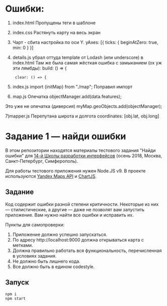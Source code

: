 # Ошибки:

1) index.html Пропущены теги в шаблоне
2) index.css Растянуть карту на весь экран
3) Чарт - сбита настройка по оси Y. yAxes: [{ ticks: { beginAtZero: true, min: 0 } }]
4) details.js убрал оттуда template от Lodash (или underscore) в index.html
	Там же была самая жёсткая ошибка с замыканием (ох уж эти лямбды):
	      build: () => {
		  
		clear: () => {

		  
5) index.js 
import {initMap} from "./map";
Поправил импорт

6) map.js
	Опечатка 
	objectManager.add(data.features);
	
Это уже не опечатка (диверсия)
myMap.geoObjects.add(objectManager);

7)mapper.js
Перепутана широта и долгота
 coordinates: [obj.lat, obj.long]

# Задание 1 — найди ошибки

В этом репозитории находятся материалы тестового задания "Найди ошибки" для [14-й Школы разработки интерфейсов](https://academy.yandex.ru/events/frontend/shri_msk-2018-2) (осень 2018, Москва, Санкт-Петербург, Симферополь).

Для работы тестового приложения нужен Node.JS v9. В проекте используются [Yandex Maps API](https://tech.yandex.ru/maps/doc/jsapi/2.1/quick-start/index-docpage/) и [ChartJS](http://www.chartjs.org).

## Задание

Код содержит ошибки разной степени критичности. Некоторые из них — стилистические, а другие — даже не позволят вам запустить приложение. Вам нужно найти все ошибки и исправить их.

Пункты для самопроверки:

1. Приложение должно успешно запускаться.
1. По адресу http://localhost:9000 должна открываться карта с метками.
1. Должна правильно работать вся функциональность, перечисленная в условиях задания.
1. Не должно быть лишнего кода.
1. Все должно быть в едином codestyle.

## Запуск

```
npm i
npm start
```

